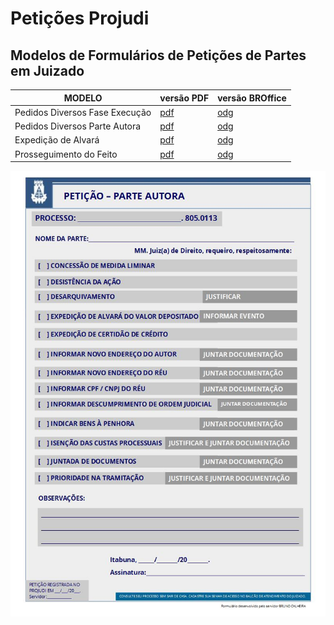 # Petições Projudi

## Modelos de Formulários de Petições de Partes em Juizado

MODELO | versão PDF | versão BROffice
-------|------------|-----------------
Pedidos Diversos Fase Execução |[pdf](Petição_EXECUÇÃO.pdf) |[odg](Petição_EXECUÇÃO.odg)
Pedidos Diversos Parte Autora |[pdf](Petição_PARTE_AUTORA.pdf) |[odg](Petição_PARTE_AUTORA.odg)
Expedição de Alvará |[pdf](Petição_Expedição_Alvará.pdf) |[odg](Petição_Expedição_Alvará.odg)
Prosseguimento do Feito |[pdf](Petição_PROSSEGUIMENTO_FEITO_REDESIGNACAO_AUDIENCIA.pdf) |[odg](Petição_PROSSEGUIMENTO_FEITO.odg)



![Petição_PARTE_AUTORA](Petição_PARTE_AUTORA.jpg)


